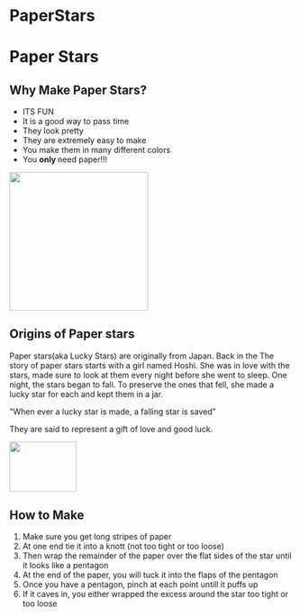# PaperStars
<html> 
  <div>
  <h1> Paper Stars</h1>
    <h2> Why Make Paper Stars? </h2>
  <ul> 
    <li>ITS FUN </li>
  <li>It is a good way to pass time </li>
    <li> They look pretty </li>
    <li>They are extremely easy to make </li>
    <li>You make them in many different colors</li>
    <li> You <strong> only </strong> need paper!!!</li>
  </ul>
  <img src="https://i.imgur.com/ZCAl21A.jpg" width="246" height="245.75"/> 
    </div>
  <div> 
    <h2>Origins of Paper stars </h2>
    <p> Paper stars(aka Lucky Stars) are originally from Japan. Back in the  The story of paper stars starts with a girl named Hoshi. She was in love with the stars, made sure to look at them every night before she went to sleep. One night, the stars began to fall. To preserve the ones that fell, she made a lucky star for each and kept them in a jar.  </p>
    <p> "When ever a lucky star is made, a falling star is saved" </p>
    <p> They are said to represent a gift of love and good luck.</p>
    <img src="https://i.imgur.com/L6siojD.jpg" width="118.5" height="88.75"/>
</div>
<div>
      <h2> How to Make </h2>
  <ol> 
    <li> Make sure you get long stripes of paper</li>
    <li> At one end tie it into a knott (not too tight or too loose)</li>
    <li> Then wrap the remainder of the paper over the flat sides of the star until it looks like a pentagon</li>
    <li> At the end of the paper, you will tuck it into the flaps of the pentagon </li>
    <li> Once you have a pentagon, pinch at each point untill it puffs up</li>
    <li> If it caves in, you either wrapped the excess around the star too tight or too loose</li>
      <img
    </div>
</html>
